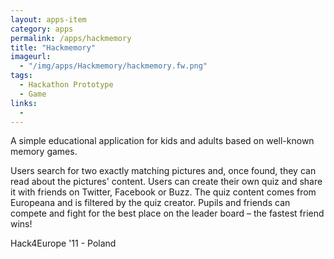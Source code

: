 ```yaml
---
layout: apps-item
category: apps
permalink: /apps/hackmemory
title: "Hackmemory"
imageurl:
  - "/img/apps/Hackmemory/hackmemory.fw.png"
tags:
  - Hackathon Prototype
  - Game
links:
  - 
---
```


A simple educational application for kids and adults based on well-known memory games.

Users search for two exactly matching pictures and, once found, they can read about the pictures' content. Users can create their own quiz and share it with friends on Twitter, Facebook or Buzz. The quiz content comes from Europeana and is filtered by the quiz creator. Pupils and friends can compete and fight for the best place on the leader board – the fastest friend wins!

Hack4Europe '11 - Poland
